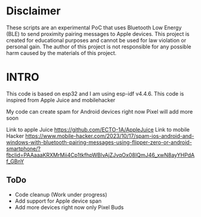 # Disclaimer

These scripts are an experimental PoC that uses Bluetooth Low Energy (BLE) to send proximity pairing messages to Apple devices.
This project is created for educational purposes and cannot be used for law violation or personal gain. The author of this project is not responsible for any possible harm caused by the materials of this project.
# INTRO
This code is based on esp32 and I am using esp-idf  v4.4.6. This code is inspired from Apple Juice and mobilehacker

My code can create spam for Android devices right now Pixel will add more soon



Link to apple Juice https://github.com/ECTO-1A/AppleJuice
Link to mobile Hacker https://www.mobile-hacker.com/2023/10/17/spam-ios-android-and-windows-with-bluetooth-pairing-messages-using-flipper-zero-or-android-smartphone/?fbclid=PAAaaaKRXMrMii4Cp1tkfhpWBlvAjZJvqOx08IQmJ46_xwN8ayYHPdAf_GBnY


## ToDo
- Code cleanup (Work under progress) 
- Add support for Apple device span 
- Add more devices right now only Pixel Buds
